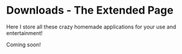 # Downloads - The Extended Page
Here I store all these crazy homemade applications for your use and entertainment!

Coming soon!

